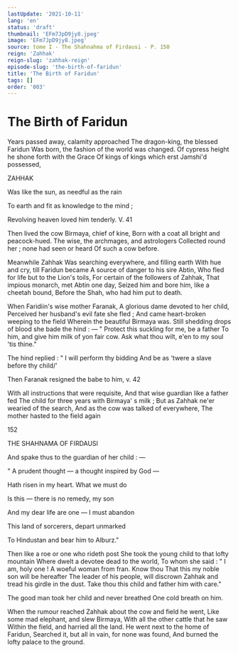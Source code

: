 ```yaml
---
lastUpdate: '2021-10-11'
lang: 'en'
status: 'draft'
thumbnail: 'EFm7JpD9jy8.jpeg'
image: 'EFm7JpD9jy8.jpeg'
source: tome I - The Shahnahma of Firdausi - P. 150
reign: 'Zahhak'
reign-slug: 'zahhak-reign'
episode-slug: 'the-birth-of-faridun'
title: 'The Birth of Faridun'
tags: []
order: '003'
---
```


<!-- LTeX: language=en -->

# The Birth of Faridun

Years passed away, calamity approached
The dragon-king, the blessed Faridun
Was born, the fashion of the world was changed.
Of cypress height he shone forth with the Grace
Of kings of kings which erst Jamshi'd possessed,

ZAHHAK

Was like the sun, as needful as the rain

To earth and fit as knowledge to the mind ;

Revolving heaven loved him tenderly. V. 41

Then lived the cow Birmaya, chief of kine,
Born with a coat all bright and peacock-hued.
The wise, the archmages, and astrologers
Collected round her ; none had seen or heard
Of such a cow before.

Meanwhile Zahhak
Was searching everywhere, and filling earth
With hue and cry, till Faridun became
A source of danger to his sire Abtin,
Who fled for life but to the Lion's toils,
For certain of the followers of Zahhak,
That impious monarch, met Abtin one day,
Seized him and bore him, like a cheetah bound,
Before the Shah, who had him put to death.

When Faridiin's wise mother Faranak,
A glorious dame devoted to her child,
Perceived her husband's evil fate she fled ;
And came heart-broken weeping to the field
Wherein the beautiful Birmaya was.
Still shedding drops of blood she bade the hind : —
" Protect this suckling for me, be a father
To him, and give him milk of yon fair cow.
Ask what thou wilt, e'en to my soul 'tis thine."

The hind replied : " I will perform thy bidding
And be as 'twere a slave before thy child/'

Then Faranak resigned the babe to him, v. 42

With all instructions that were requisite,
And that wise guardian like a father fed
The child for three years with Birmaya' s milk ;
But as Zahhak ne'er wearied of the search,
And as the cow was talked of everywhere,
The mother hasted to the field again

152

THE SHAHNAMA OF FIRDAUSI

And spake thus to the guardian of her child : —

" A prudent thought — a thought inspired by God —

Hath risen in my heart. What we must do

Is this — there is no remedy, my son

And my dear life are one — I must abandon

This land of sorcerers, depart unmarked

To Hindustan and bear him to Alburz."

Then like a roe or one who rideth post
She took the young child to that lofty mountain
Where dwelt a devotee dead to the world,
To whom she said : " I am, holy one !
A woeful woman from fran. Know thou
That this my noble son will be hereafter
The leader of his people, will discrown
Zahhak and tread his girdle in the dust.
Take thou this child and father him with care."

The good man took her child and never breathed
One cold breath on him.

When the rumour reached
Zahhak about the cow and field he went,
Like some mad elephant, and slew Birmaya,
With all the other cattle that he saw
Within the field, and harried all the land.
He went next to the home of Faridun,
Searched it, but all in vain, for none was found,
And burned the lofty palace to the ground.
